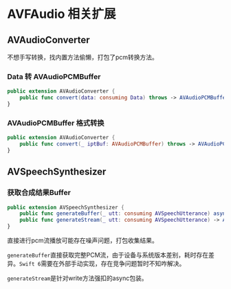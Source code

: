 # AVFAudio 相关扩展



## AVAudioConverter

不想手写转换，找内置方法偷懒，打包了pcm转换方法。



### Data 转 AVAudioPCMBuffer

```swift
public extension AVAudioConverter {
    public func convert(data: consuming Data) throws -> AVAudioPCMBuffer
}
```



### AVAudioPCMBuffer 格式转换

```swift
public extension AVAudioConverter {
    public func convert(_ iptBuf: AVAudioPCMBuffer) throws -> AVAudioPCMBuffer
}
```



## AVSpeechSynthesizer



### 获取合成结果Buffer

```swift
public extension AVSpeechSynthesizer {
    public func generateBuffer(_ utt: consuming AVSpeechUtterance) async -> AVAudioPCMBuffer?
    public func generateStream(_ utt: consuming AVSpeechUtterance) -> AsyncStream<Uncheck<AVAudioPCMBuffer>>
}
```

直接进行pcm流播放可能存在噪声问题，打包收集结果。

`generateBuffer`直接获取完整PCM流，由于设备与系统版本差别，耗时存在差异。`Swift 6`需要在外部手动实现，存在竞争问题暂时不知咋解决。

`generateStream`是针对write方法强扣的async包装。

